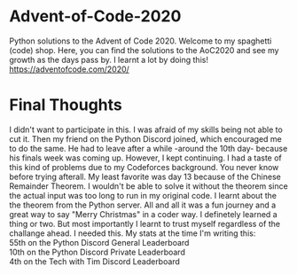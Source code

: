 # Advent-of-Code-2020
Python solutions to the Advent of Code 2020.
Welcome to my spaghetti (code) shop. Here, you can find the solutions to the AoC2020 and see my growth as the days pass by. I learnt a lot by doing this!
https://adventofcode.com/2020/

# Final Thoughts
I didn't want to participate in this. I was afraid of my skills being not able to cut it. Then my friend on the Python Discord joined, which encouraged me to do the same. He had to leave after a while -around the 10th day- because his finals week was coming up. However, I kept continuing. I had a taste of this kind of problems due to my Codeforces background. You never know before trying afterall. My least favorite was day 13 because of the Chinese Remainder Theorem. I wouldn't be able to solve it without the theorem since the actual input was too long to run in my original code. I learnt about the the theorem from the Python server. All and all it was a fun journey and a great way to say "Merry Christmas" in a coder way. I definetely learned a thing or two. But most importantly I learnt to trust myself regardless of the challange ahead. I needed this.
My stats at the time I'm writing this:\
55th on the Python Discord General Leaderboard\
10th on the Python Discord Private Leaderboard\
4th on the Tech with Tim Discord Leaderboard 
